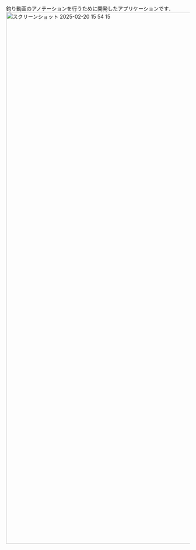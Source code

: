 釣り動画のアノテーションを行うために開発したアプリケーションです．
<img width="1454" alt="スクリーンショット 2025-02-20 15 54 15" src="https://github.com/user-attachments/assets/7ab94e21-67ce-41d2-8b38-8db505552fb6" />
